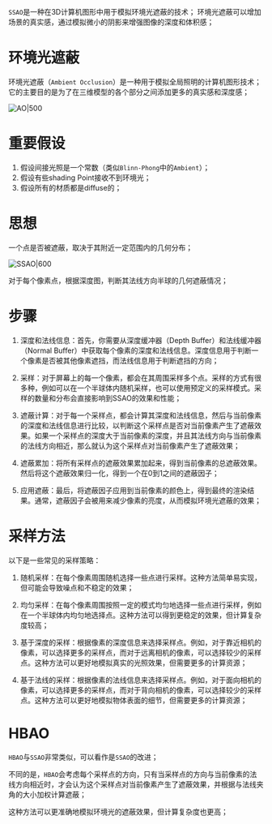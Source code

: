 
`SSAO`是一种在3D计算机图形中用于模拟环境光遮蔽的技术；
环境光遮蔽可以增加场景的真实感，通过模拟微小的阴影来增强图像的深度和体积感；
# 环境光遮蔽

环境光遮蔽（`Ambient Occlusion`）是一种用于模拟全局照明的计算机图形技术；它的主要目的是为了在三维模型的各个部分之间添加更多的真实感和深度感；

![AO|500](https://pic-1315225359.cos.ap-shanghai.myqcloud.com/20230910201424.png)

# 重要假设

1. 假设间接光照是一个常数（类似`Blinn-Phong`中的`Ambient`）；
2. 假设有些shading Point接收不到环境光；
3. 假设所有的材质都是diffuse的；

# 思想

一个点是否被遮蔽，取决于其附近一定范围内的几何分布；

![SSAO|600](https://pic-1315225359.cos.ap-shanghai.myqcloud.com/20230911202511.png)

对于每个像素点，根据深度图，判断其法线方向半球的几何遮蔽情况；
# 步骤

1. 深度和法线信息：首先，你需要从深度缓冲器（Depth Buffer）和法线缓冲器（Normal Buffer）中获取每个像素的深度和法线信息。深度信息用于判断一个像素是否被其他像素遮挡，而法线信息用于判断遮挡的方向；

2. 采样：对于屏幕上的每一个像素，都会在其周围采样多个点。采样的方式有很多种，例如可以在一个半球体内随机采样，也可以使用预定义的采样模式。采样的数量和分布会直接影响到SSAO的效果和性能；

3. 遮蔽计算：对于每一个采样点，都会计算其深度和法线信息，然后与当前像素的深度和法线信息进行比较，以判断这个采样点是否对当前像素产生了遮蔽效果。如果一个采样点的深度大于当前像素的深度，并且其法线方向与当前像素的法线方向相近，那么就认为这个采样点对当前像素产生了遮蔽效果；

4. 遮蔽累加：将所有采样点的遮蔽效果累加起来，得到当前像素的总遮蔽效果。然后将这个遮蔽效果归一化，得到一个在0到1之间的遮蔽因子；

5. 应用遮蔽：最后，将遮蔽因子应用到当前像素的颜色上，得到最终的渲染结果。通常，遮蔽因子会被用来减少像素的亮度，从而模拟环境光遮蔽的效果；


# 采样方法

以下是一些常见的采样策略：

1. 随机采样：在每个像素周围随机选择一些点进行采样。这种方法简单易实现，但可能会导致噪点和不稳定的效果；

2. 均匀采样：在每个像素周围按照一定的模式均匀地选择一些点进行采样，例如在一个半球体内均匀地选择点。这种方法可以得到更稳定的效果，但计算复杂度较高；

3. 基于深度的采样：根据像素的深度信息来选择采样点。例如，对于靠近相机的像素，可以选择更多的采样点，而对于远离相机的像素，可以选择较少的采样点。这种方法可以更好地模拟真实的光照效果，但需要更多的计算资源；

4. 基于法线的采样：根据像素的法线信息来选择采样点。例如，对于面向相机的像素，可以选择更多的采样点，而对于背向相机的像素，可以选择较少的采样点。这种方法可以更好地模拟物体表面的细节，但需要更多的计算资源；

# HBAO

`HBAO`与`SSAO`非常类似，可以看作是`SSAO`的改进；

不同的是，`HBAO`会考虑每个采样点的方向，只有当采样点的方向与当前像素的法线方向相近时，才会认为这个采样点对当前像素产生了遮蔽效果，并根据与法线夹角的大小加权计算遮蔽；

这种方法可以更准确地模拟环境光的遮蔽效果，但计算复杂度也更高；